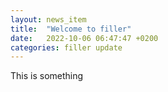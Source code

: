 ```yaml
---
layout: news_item
title:  "Welcome to filler"
date:   2022-10-06 06:47:47 +0200
categories: filler update
---
```

This is something
